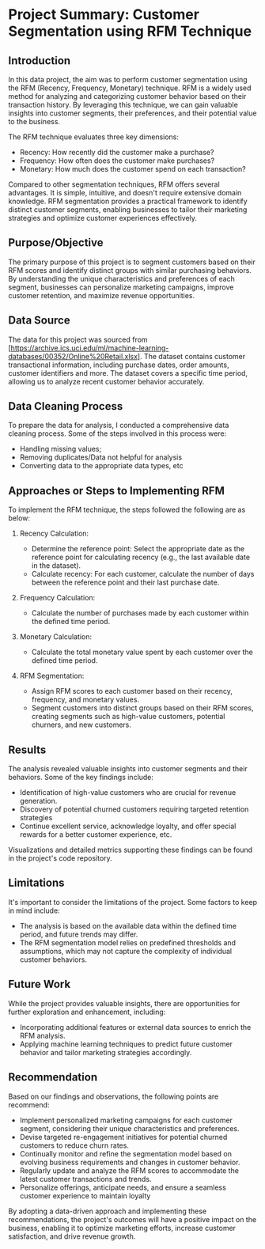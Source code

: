 # Project Summary: Customer Segmentation using RFM Technique

## Introduction
In this data project, the aim was to perform customer segmentation using the RFM (Recency, Frequency, Monetary) technique. 
RFM is a widely used method for analyzing and categorizing customer behavior based on their transaction history. 
By leveraging this technique, we can gain valuable insights into customer segments, their preferences, and their potential value to the business.

The RFM technique evaluates three key dimensions:
- Recency: How recently did the customer make a purchase?
- Frequency: How often does the customer make purchases?
- Monetary: How much does the customer spend on each transaction?

Compared to other segmentation techniques, RFM offers several advantages. It is simple, intuitive, and doesn't require extensive domain knowledge. 
RFM segmentation provides a practical framework to identify distinct customer segments, enabling businesses to tailor their marketing strategies 
and optimize customer experiences effectively.

## Purpose/Objective
The primary purpose of this project is to segment customers based on their RFM scores and identify distinct groups with similar purchasing behaviors. 
By understanding the unique characteristics and preferences of each segment, businesses can personalize marketing campaigns, improve customer retention, 
and maximize revenue opportunities.

## Data Source
The data for this project was sourced from [https://archive.ics.uci.edu/ml/machine-learning-databases/00352/Online%20Retail.xlsx]. 
The dataset contains customer transactional information, including purchase dates, order amounts, customer identifiers and more. 
The dataset covers a specific time period, allowing us to analyze recent customer behavior accurately.

## Data Cleaning Process
To prepare the data for analysis, I conducted a comprehensive data cleaning process. Some of the steps involved in this process were:
- Handling missing values;
- Removing duplicates/Data not helpful for analysis
- Converting data to the appropriate data types, etc

## Approaches or Steps to Implementing RFM
To implement the RFM technique, the steps followed the following are as below:

1. Recency Calculation:
   - Determine the reference point: Select the appropriate date as the reference point for calculating recency (e.g., the last available date in the dataset).
   - Calculate recency: For each customer, calculate the number of days between the reference point and their last purchase date.

2. Frequency Calculation:
   - Calculate the number of purchases made by each customer within the defined time period.

3. Monetary Calculation:
   - Calculate the total monetary value spent by each customer over the defined time period.

4. RFM Segmentation:
   - Assign RFM scores to each customer based on their recency, frequency, and monetary values.
   - Segment customers into distinct groups based on their RFM scores, creating segments such as high-value customers, potential churners, and new customers.

## Results
The analysis revealed valuable insights into customer segments and their behaviors. Some of the key findings include:
- Identification of high-value customers who are crucial for revenue generation.
- Discovery of potential churned customers requiring targeted retention strategies
- Continue excellent service, acknowledge loyalty, and offer special rewards for a better customer experience, etc.

Visualizations and detailed metrics supporting these findings can be found in the project's code repository.

## Limitations
It's important to consider the limitations of the project. Some factors to keep in mind include:
- The analysis is based on the available data within the defined time period, and future trends may differ.
- The RFM segmentation model relies on predefined thresholds and assumptions, which may not capture the complexity of individual customer behaviors.

## Future Work
While the project provides valuable insights, there are opportunities for further exploration and enhancement, including:
- Incorporating additional features or external data sources to enrich the RFM analysis.
- Applying machine learning techniques to predict future customer behavior and tailor marketing strategies accordingly.

## Recommendation
Based on our findings and observations, the following points are recommend:
- Implement personalized marketing campaigns for each customer segment, considering their unique characteristics and preferences.
- Devise targeted re-engagement initiatives for potential churned customers to reduce churn rates.
- Continually monitor and refine the segmentation model based on evolving business requirements and changes in customer behavior.
- Regularly update and analyze the RFM scores to accommodate the latest customer transactions and trends.
- Personalize offerings, anticipate needs, and ensure a seamless customer experience to maintain loyalty

By adopting a data-driven approach and implementing these recommendations, the project's outcomes will have a positive impact on the business, 
enabling it to optimize marketing efforts, increase customer satisfaction, and drive revenue growth.
